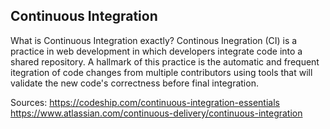 ## Continuous Integration
What is Continuous Integration exactly?
Continous Inegration (CI) is a practice in web development in which developers integrate code into a shared repository.  A hallmark of this practice is the automatic and frequent itegration of code changes from multiple contributors using tools that will validate the new code's correctness before final integration.  


Sources: https://codeship.com/continuous-integration-essentials
         https://www.atlassian.com/continuous-delivery/continuous-integration 